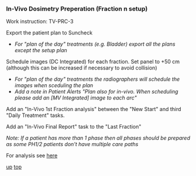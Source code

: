 ### In-Vivo Dosimetry Preperation (Fraction n setup)

Work instruction:  TV-PRC-3

Export the patient plan to Suncheck
- _For "plan of the day" treatments (e.g. Bladder) export all the plans except the setup plan_

Schedule images (DC Integrated) for each fraction. Set panel to +50 cm (although this can be increased if necessary to avoid collision)
- _For "plan of the day" treatments the radiographers will schedule the images when sceduling the plan_
- _Add a note in Patient Alerts "Plan also for in-vivo. When scheduling please add an [MV Integrated] image to each arc"_

Add an "In-Vivo 1st Fraction analysis" between the "New Start" and third "Daily Treatment" tasks.

Add an "In-Vivo Final Report" task to the "Last Fraction"

_Note: If a patient has more than 1 phase then all phases should be prepared as some PH1/2 patients don't have multiple care paths_

For analysis see [here](./SunCheckAnalysis.md#fraction-n)

[up](README.md)
[top](../README.md)
